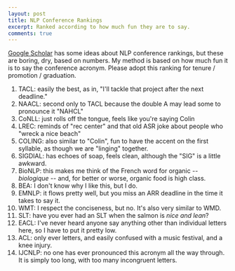 ```yaml
---
layout: post
title: NLP Conference Rankings
excerpt: Ranked according to how much fun they are to say.
comments: true
---
```


[Google Scholar](https://scholar.google.com/citations?view_op=top_venues&hl=en&vq=eng_computationallinguistics) has some ideas about NLP conference rankings, but these are boring, dry, based on numbers. My method is based on how much fun it is to say the conference acronym. Please adopt this ranking for tenure / promotion / graduation. 

1. TACL: easily the best, as in, "I'll tackle that project after the next deadline." 
1. NAACL: second only to TACL because the double A may lead some to pronounce it "NAHCL"
1. CoNLL: just rolls off the tongue, feels like you're saying Colin
1. LREC: reminds of "rec center" and that old ASR joke about people who "wreck a nice beach"
1. COLING: also similar to "Colin", fun to have the accent on the first syllable, as though we are "linging" together.
1. SIGDIAL: has echoes of soap, feels clean, although the "SIG" is a little awkward. 
1. BioNLP: this makes me think of the French word for organic -- _biologique_ -- and, for better or worse, organic food is high class.
1. BEA: I don't know why I like this, but I do.
1. EMNLP: it flows pretty well, but you miss an ARR deadline in the time it takes to say it.
1. WMT: I respect the conciseness, but no. It's also very similar to WMD.
1. SLT: have you ever had an SLT when the salmon is _nice and lean_? 
1. EACL: I've never heard anyone say anything other than individual letters here, so I have to put it pretty low.
1. ACL: only ever letters, and easily confused with a music festival, and a knee injury.
1. IJCNLP: no one has ever pronounced this acronym all the way through. It is simply too long, with too many incongruent letters.